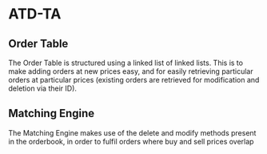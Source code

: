 # ATD-TA
## Order Table
The Order Table is structured using a linked list of linked lists. This is to make adding orders at new prices easy, and for easily retrieving particular orders at particular prices (existing orders are retrieved for modification and deletion via their ID). 

## Matching Engine
The Matching Engine makes use of the delete and modify methods present in the orderbook, in order to fulfil orders where buy and sell prices overlap
